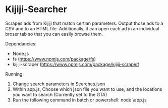 # Kijiji-Searcher
Scrapes ads from Kijiji that match certian parameters. Output those ads to a CSV and to an HTML file. 
Additionally, it can open each ad in an individual broser tab so that you can easily browse them.

Dependancies:

  - Node.js
  - fs (https://www.npmjs.com/package/fs)
  - kijiji-scraper (https://www.npmjs.com/package/kijiji-scraper)

Running:

  1. Change search parameters in Searches.json
  2. Within app.js, Choose which json file you want to use, and the locations you want to search (Currently set to the GTA)
  3. Run the following command in batch or powershell: node <path to script>\app.js
  
